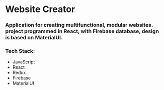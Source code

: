 # Website Creator
### Application for creating multifunctional, modular websites. project programmed in React, with Firebase database, design is based on MaterialUI.

### Tech Stack:
- JavaScript
- React
- Redux
- Firebase
- MaterialUI

